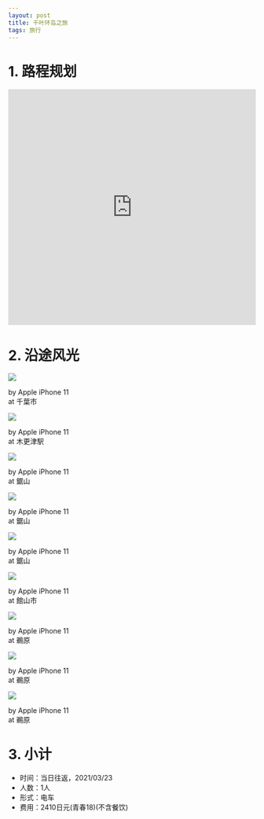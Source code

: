 ```yaml
---
layout: post
title: 千叶环岛之旅
tags: 旅行
---
```


# 1. 路程规划

<iframe src="https://www.google.com/maps/embed?pb=!1m18!1m12!1m3!1d831535.0801959344!2d139.7487303721475!3d35.499730521621885!2m3!1f0!2f0!3f0!3m2!1i1024!2i768!4f13.1!3m3!1m2!1s0x60229b5fd61b9511%3A0x1cb677dbffe07bbe!2z5Y2D5Y-25Y6_!5e0!3m2!1szh-CN!2sjp!4v1635930709623!5m2!1szh-CN!2sjp" width="100%" height="480" style="border:0;" loading="lazy"></iframe>

# 2. 沿途风光

<div class="gallery">
    <div class="item">
        <img src="/assets/src/a-travel-at-chiba/pic1.jpeg">
        <p>by Apple iPhone 11<br>at 千葉市</p>
    </div>
    <div class="item">
        <img src="/assets/src/a-travel-at-chiba/pic2.jpeg">
        <p>by Apple iPhone 11<br>at 木更津駅</p>
    </div>
    <div class="item">
        <img src="/assets/src/a-travel-at-chiba/pic3.jpeg">
        <p>by Apple iPhone 11<br>at 鋸山</p>
    </div>
    <div class="item">
        <img src="/assets/src/a-travel-at-chiba/pic4.jpeg">
        <p>by Apple iPhone 11<br>at 鋸山</p>
    </div>
    <div class="item">
        <img src="/assets/src/a-travel-at-chiba/pic5.jpeg">
        <p>by Apple iPhone 11<br>at 鋸山</p>
    </div>
    <div class="item">
        <img src="/assets/src/a-travel-at-chiba/pic6.jpeg">
        <p>by Apple iPhone 11<br>at 館山市</p>
    </div>
    <div class="item">
        <img src="/assets/src/a-travel-at-chiba/pic7.jpeg">
        <p>by Apple iPhone 11<br>at 鵜原</p>
    </div>
    <div class="item">
        <img src="/assets/src/a-travel-at-chiba/pic8.jpeg">
        <p>by Apple iPhone 11<br>at 鵜原</p>
    </div>
    <div class="item">
        <img src="/assets/src/a-travel-at-chiba/pic9.jpeg">
        <p>by Apple iPhone 11<br>at 鵜原</p>
    </div>
</div>

# 3. 小计

- 时间：当日往返，2021/03/23
- 人数：1人
- 形式：电车
- 费用：2410日元(青春18)(不含餐饮)
